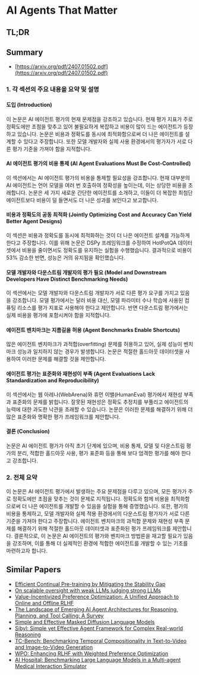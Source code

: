 # AI Agents That Matter
## TL;DR
## Summary
- [https://arxiv.org/pdf/2407.01502.pdf](https://arxiv.org/pdf/2407.01502.pdf)

### 1. 각 섹션의 주요 내용을 요약 및 설명

#### 도입 (Introduction)

이 논문은 AI 에이전트 평가의 현재 문제점을 강조하고 있습니다. 현재 평가 지표가 주로 정확도에만 초점을 맞추고 있어 불필요하게 복잡하고 비용이 많이 드는 에이전트가 등장하고 있습니다. 논문은 비용과 정확도를 동시에 최적화함으로써 더 나은 에이전트를 설계할 수 있다고 주장합니다. 또한 모델 개발자와 실제 사용 환경에서의 평가자가 서로 다른 평가 기준을 가져야 함을 지적합니다.

#### AI 에이전트 평가의 비용 통제 (AI Agent Evaluations Must Be Cost-Controlled)

이 섹션에서는 AI 에이전트 평가의 비용을 통제할 필요성을 강조합니다. 현재 대부분의 AI 에이전트는 언어 모델을 여러 번 호출하여 정확성을 높이는데, 이는 상당한 비용을 초래합니다. 논문은 세 가지 새로운 간단한 에이전트를 소개하고, 이들이 더 복잡한 최첨단 에이전트보다 비용이 덜 들면서도 더 나은 성과를 보인다고 보고합니다.

#### 비용과 정확도의 공동 최적화 (Jointly Optimizing Cost and Accuracy Can Yield Better Agent Designs)

이 섹션은 비용과 정확도를 동시에 최적화하는 것이 더 나은 에이전트 설계를 가능하게 한다고 주장합니다. 이를 위해 논문은 DSPy 프레임워크를 수정하여 HotPotQA 데이터셋에서 비용을 줄이면서도 정확도를 유지하는 실험을 수행했습니다. 결과적으로 비용이 53% 감소한 반면, 성능은 거의 유지됨을 확인했습니다.

#### 모델 개발자와 다운스트림 개발자의 평가 필요 (Model and Downstream Developers Have Distinct Benchmarking Needs)

이 섹션에서는 모델 개발자와 다운스트림 개발자가 서로 다른 평가 요구를 가지고 있음을 강조합니다. 모델 평가에서는 달러 비용 대신, 모델 파라미터 수나 학습에 사용된 컴퓨팅 리소스를 평가 지표로 사용해야 한다고 제안합니다. 반면 다운스트림 평가에서는 실제 비용을 평가에 포함시켜야 함을 지적합니다.

#### 에이전트 벤치마크는 지름길을 허용 (Agent Benchmarks Enable Shortcuts)

많은 에이전트 벤치마크가 과적합(overfitting) 문제를 허용하고 있어, 실제 성능이 벤치마크 성능과 일치하지 않는 경우가 발생합니다. 논문은 적절한 홀드아웃 데이터셋을 사용하여 이러한 문제를 해결할 것을 제안합니다.

#### 에이전트 평가는 표준화와 재현성이 부족 (Agent Evaluations Lack Standardization and Reproducibility)

이 섹션에서는 웹 아레나(WebArena)와 휴먼 이밸(HumanEval) 평가에서 재현성 부족과 표준화의 문제를 밝힙니다. 잘못된 재현성은 정확도 추정치를 부풀리고 에이전트의 능력에 대한 과도한 낙관을 초래할 수 있습니다. 논문은 이러한 문제를 해결하기 위해 더 많은 표준화와 명확한 평가 프레임워크를 제안합니다.

#### 결론 (Conclusion)

논문은 AI 에이전트 평가가 아직 초기 단계에 있으며, 비용 통제, 모델 및 다운스트림 평가의 분리, 적합한 홀드아웃 사용, 평가 표준화 등을 통해 보다 엄격한 평가를 해야 한다고 강조합니다.

### 2. 전체 요약

이 논문은 AI 에이전트 평가에서 발생하는 주요 문제점을 다루고 있으며, 모든 평가가 주로 정확도에만 초점을 맞추는 것이 문제로 지적됩니다. 정확도와 함께 비용을 최적화함으로써 더 나은 에이전트를 개발할 수 있음을 실험을 통해 증명했습니다. 또한, 평가의 비용을 통제하고, 모델 개발자와 실제 적용 환경에서의 다운스트림 평가자가 서로 다른 기준을 가져야 한다고 주장합니다. 에이전트 벤치마크의 과적합 문제와 재현성 부족 문제를 해결하기 위해 적절한 홀드아웃 데이터셋과 표준화된 평가 프레임워크를 제안합니다. 결론적으로, 이 논문은 AI 에이전트의 평가와 벤치마크 방법론을 재고할 필요가 있음을 강조하며, 이를 통해 더 실제적인 환경에 적합한 에이전트를 개발할 수 있는 기초를 마련하고자 합니다.

## Similar Papers
- [Efficient Continual Pre-training by Mitigating the Stability Gap](2406.14833.md)
- [On scalable oversight with weak LLMs judging strong LLMs](2407.04622.md)
- [Value-Incentivized Preference Optimization: A Unified Approach to Online and Offline RLHF](2405.19320.md)
- [The Landscape of Emerging AI Agent Architectures for Reasoning, Planning, and Tool Calling: A Survey](2404.11584.md)
- [Simple and Effective Masked Diffusion Language Models](2406.07524.md)
- [Sibyl: Simple yet Effective Agent Framework for Complex Real-world Reasoning](2407.10718.md)
- [TC-Bench: Benchmarking Temporal Compositionality in Text-to-Video and Image-to-Video Generation](2406.08656.md)
- [WPO: Enhancing RLHF with Weighted Preference Optimization](2406.11827.md)
- [AI Hospital: Benchmarking Large Language Models in a Multi-agent Medical Interaction Simulator](2402.09742.md)
